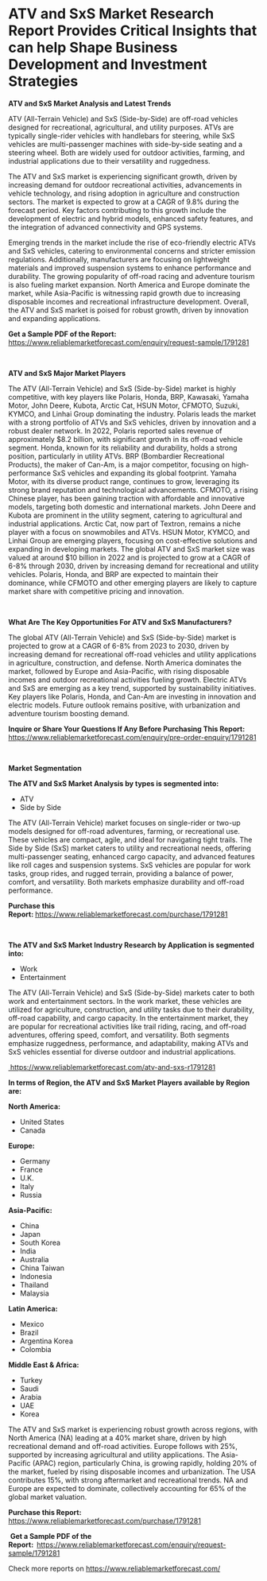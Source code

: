<p><h1>ATV and SxS Market Research Report Provides Critical Insights that can help Shape Business Development and Investment Strategies</h1></p><p><strong>ATV and SxS Market Analysis and Latest Trends</strong></p>
<p><p>ATV (All-Terrain Vehicle) and SxS (Side-by-Side) are off-road vehicles designed for recreational, agricultural, and utility purposes. ATVs are typically single-rider vehicles with handlebars for steering, while SxS vehicles are multi-passenger machines with side-by-side seating and a steering wheel. Both are widely used for outdoor activities, farming, and industrial applications due to their versatility and ruggedness.</p><p>The ATV and SxS market is experiencing significant growth, driven by increasing demand for outdoor recreational activities, advancements in vehicle technology, and rising adoption in agriculture and construction sectors. The market is expected to grow at a CAGR of 9.8% during the forecast period. Key factors contributing to this growth include the development of electric and hybrid models, enhanced safety features, and the integration of advanced connectivity and GPS systems.</p><p>Emerging trends in the market include the rise of eco-friendly electric ATVs and SxS vehicles, catering to environmental concerns and stricter emission regulations. Additionally, manufacturers are focusing on lightweight materials and improved suspension systems to enhance performance and durability. The growing popularity of off-road racing and adventure tourism is also fueling market expansion. North America and Europe dominate the market, while Asia-Pacific is witnessing rapid growth due to increasing disposable incomes and recreational infrastructure development. Overall, the ATV and SxS market is poised for robust growth, driven by innovation and expanding applications.</p></p>
<p><strong>Get a Sample PDF of the Report:&nbsp;</strong> <a href="https://www.reliablemarketforecast.com/enquiry/request-sample/1791281?utm_campaign=1888&utm_medium=2&utm_source=Github&utm_content=ia&utm_term=22012025&utm_id=atv-and-sxs">https://www.reliablemarketforecast.com/enquiry/request-sample/1791281</a></p>
<p>&nbsp;</p>
<p><strong>ATV and SxS Major Market Players</strong></p>
<p><p>The ATV (All-Terrain Vehicle) and SxS (Side-by-Side) market is highly competitive, with key players like Polaris, Honda, BRP, Kawasaki, Yamaha Motor, John Deere, Kubota, Arctic Cat, HSUN Motor, CFMOTO, Suzuki, KYMCO, and Linhai Group dominating the industry. Polaris leads the market with a strong portfolio of ATVs and SxS vehicles, driven by innovation and a robust dealer network. In 2022, Polaris reported sales revenue of approximately $8.2 billion, with significant growth in its off-road vehicle segment. Honda, known for its reliability and durability, holds a strong position, particularly in utility ATVs. BRP (Bombardier Recreational Products), the maker of Can-Am, is a major competitor, focusing on high-performance SxS vehicles and expanding its global footprint. Yamaha Motor, with its diverse product range, continues to grow, leveraging its strong brand reputation and technological advancements. CFMOTO, a rising Chinese player, has been gaining traction with affordable and innovative models, targeting both domestic and international markets. John Deere and Kubota are prominent in the utility segment, catering to agricultural and industrial applications. Arctic Cat, now part of Textron, remains a niche player with a focus on snowmobiles and ATVs. HSUN Motor, KYMCO, and Linhai Group are emerging players, focusing on cost-effective solutions and expanding in developing markets. The global ATV and SxS market size was valued at around $10 billion in 2022 and is projected to grow at a CAGR of 6-8% through 2030, driven by increasing demand for recreational and utility vehicles. Polaris, Honda, and BRP are expected to maintain their dominance, while CFMOTO and other emerging players are likely to capture market share with competitive pricing and innovation.</p></p>
<p>&nbsp;</p>
<p><strong>What Are The Key Opportunities For ATV and SxS Manufacturers?</strong></p>
<p><p>The global ATV (All-Terrain Vehicle) and SxS (Side-by-Side) market is projected to grow at a CAGR of 6-8% from 2023 to 2030, driven by increasing demand for recreational off-road vehicles and utility applications in agriculture, construction, and defense. North America dominates the market, followed by Europe and Asia-Pacific, with rising disposable incomes and outdoor recreational activities fueling growth. Electric ATVs and SxS are emerging as a key trend, supported by sustainability initiatives. Key players like Polaris, Honda, and Can-Am are investing in innovation and electric models. Future outlook remains positive, with urbanization and adventure tourism boosting demand.</p></p>
<p><strong>Inquire or Share Your Questions If Any Before Purchasing This Report:</strong> <a href="https://www.reliablemarketforecast.com/enquiry/pre-order-enquiry/1791281?utm_campaign=1888&utm_medium=2&utm_source=Github&utm_content=ia&utm_term=22012025&utm_id=atv-and-sxs">https://www.reliablemarketforecast.com/enquiry/pre-order-enquiry/1791281</a></p>
<p>&nbsp;</p>
<p><strong>Market Segmentation</strong></p>
<p><strong>The ATV and SxS Market Analysis by types is segmented into:</strong></p>
<p><ul><li>ATV</li><li>Side by Side</li></ul></p>
<p><p>The ATV (All-Terrain Vehicle) market focuses on single-rider or two-up models designed for off-road adventures, farming, or recreational use. These vehicles are compact, agile, and ideal for navigating tight trails. The Side by Side (SxS) market caters to utility and recreational needs, offering multi-passenger seating, enhanced cargo capacity, and advanced features like roll cages and suspension systems. SxS vehicles are popular for work tasks, group rides, and rugged terrain, providing a balance of power, comfort, and versatility. Both markets emphasize durability and off-road performance.</p></p>
<p><strong>Purchase this Report:&nbsp;</strong><a href="https://www.reliablemarketforecast.com/purchase/1791281?utm_campaign=1888&utm_medium=2&utm_source=Github&utm_content=ia&utm_term=22012025&utm_id=atv-and-sxs">https://www.reliablemarketforecast.com/purchase/1791281</a></p>
<p>&nbsp;</p>
<p><strong>The ATV and SxS Market Industry Research by Application is segmented into:</strong></p>
<p><ul><li>Work</li><li>Entertainment</li></ul></p>
<p><p>The ATV (All-Terrain Vehicle) and SxS (Side-by-Side) markets cater to both work and entertainment sectors. In the work market, these vehicles are utilized for agriculture, construction, and utility tasks due to their durability, off-road capability, and cargo capacity. In the entertainment market, they are popular for recreational activities like trail riding, racing, and off-road adventures, offering speed, comfort, and versatility. Both segments emphasize ruggedness, performance, and adaptability, making ATVs and SxS vehicles essential for diverse outdoor and industrial applications.</p></p>
<p><a href="https://www.reliablemarketforecast.com/atv-and-sxs-r1791281?utm_campaign=1888&utm_medium=2&utm_source=Github&utm_content=ia&utm_term=22012025&utm_id=atv-and-sxs">&nbsp;https://www.reliablemarketforecast.com/atv-and-sxs-r1791281</a></p>
<p><strong>In terms of Region, the ATV and SxS Market Players available by Region are:</strong></p>
<p>
    <p> <strong> North America: </strong>
        <ul>
            <li>United States</li>
            <li>Canada</li>
        </ul>
        </p> 
    <p> <strong> Europe: </strong>
        <ul>
            <li>Germany</li>
            <li>France</li>
            <li>U.K.</li>
            <li>Italy</li>
            <li>Russia</li>
        </ul>
        </p> 
    <p> <strong> Asia-Pacific: </strong>
        <ul>
            <li>China</li>
            <li>Japan</li>
            <li>South Korea</li>
            <li>India</li>
            <li>Australia</li>
            <li>China Taiwan</li>
            <li>Indonesia</li>
            <li>Thailand</li>
            <li>Malaysia</li>
        </ul>
        </p> 
    <p> <strong> Latin America: </strong>
        <ul>
            <li>Mexico</li>
            <li>Brazil</li>
            <li>Argentina Korea</li>
            <li>Colombia</li>
        </ul>
        </p> 
    <p> <strong> Middle East & Africa: </strong>
        <ul>
            <li>Turkey</li>
            <li>Saudi</li>
            <li>Arabia</li>
            <li>UAE</li>
            <li>Korea</li>
        </ul>
    </p>
    </p>
<p><p>The ATV and SxS market is experiencing robust growth across regions, with North America (NA) leading at a 40% market share, driven by high recreational demand and off-road activities. Europe follows with 25%, supported by increasing agricultural and utility applications. The Asia-Pacific (APAC) region, particularly China, is growing rapidly, holding 20% of the market, fueled by rising disposable incomes and urbanization. The USA contributes 15%, with strong aftermarket and recreational trends. NA and Europe are expected to dominate, collectively accounting for 65% of the global market valuation.</p></p>
<p><strong>Purchase this Report: </strong><a href="https://www.reliablemarketforecast.com/purchase/1791281?utm_campaign=1888&utm_medium=2&utm_source=Github&utm_content=ia&utm_term=22012025&utm_id=atv-and-sxs">https://www.reliablemarketforecast.com/purchase/1791281</a></p>
<p>&nbsp;<strong>Get a Sample PDF of the Report:&nbsp;&nbsp;</strong><a href="https://www.reliablemarketforecast.com/enquiry/request-sample/1791281?utm_campaign=1888&utm_medium=2&utm_source=Github&utm_content=ia&utm_term=22012025&utm_id=atv-and-sxs">https://www.reliablemarketforecast.com/enquiry/request-sample/1791281</a></p>
<p><strong></strong></p>
<p>Check more reports on <a href="https://www.reliablemarketforecast.com/?utm_campaign=1888&utm_medium=2&utm_source=Github&utm_content=ia&utm_term=22012025&utm_id=atv-and-sxs">https://www.reliablemarketforecast.com/</a></p>
